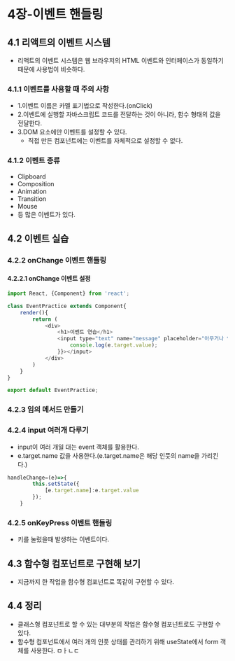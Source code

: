# 4장-이벤트 핸들링

## 4.1 리액트의 이벤트 시스템
- 리액트의 이벤트 시스템은 웹 브라우저의 HTML 이벤트와 인터페이스가 동일하기 때문에 사용법이 비슷하다.
### 4.1.1 이벤트를 사용할 때 주의 사항
- 1.이벤트 이름은 카멜 표기법으로 작성한다.(onClick)
- 2.이벤트에 실행할 자바스크립트 코드를 전달하는 것이 아니라, 함수 형태의 값을 전달한다.
- 3.DOM 요소에만 이벤트를 설정할 수 있다.
  - 직접 만든 컴포넌트에는 이벤트를 자체적으로 설정할 수 없다.

### 4.1.2 이벤트 종류
- Clipboard
- Composition
- Animation
- Transition
- Mouse
- 등 많은 이벤트가 있다.

## 4.2 이벤트 실습

### 4.2.2 onChange 이벤트 핸들링

#### 4.2.2.1 onChange 이벤트 설정
```js
import React, {Component} from 'react';

class EventPractice extends Component{
    render(){
        return (
            <div>
                <h1>이벤트 연습</h1>
                <input type="text" name="message" placeholder="아무거나 입력하세요" onChange={(e)=>{
                    console.log(e.target.value);
                }}></input>
            </div>
        )
    }
}

export default EventPractice;
```

### 4.2.3 임의 메서드 만들기

### 4.2.4 input 여러개 다루기
- input이 여러 개일 대는 event 객체를 활용한다.
- e.target.name 값을 사용한다.(e.target.name은 해당 인풋의 name을 가리킨다.)
```js
handleChange=(e)=>{
        this.setState({
            [e.target.name]:e.target.value
        });
    }
```

### 4.2.5 onKeyPress 이벤트 핸들링
- 키를 눌렀을때 발생하는 이벤트이다.

## 4.3 함수형 컴포넌트로 구현해 보기
- 지금까지 한 작업을 함수형 컴포넌트로 똑같이 구현할 수 있다.

## 4.4 정리
- 클래스형 컴포넌트로 할 수 있는 대부분의 작업은 함수형 컴포넌트로도 구현할 수 있다.
- 함수형 컴포넌트에서 여러 개의 인풋 상태를 관리하기 위해 useState에서 form 객체를 사용한다.
ㅁㅏㄴㄷ
